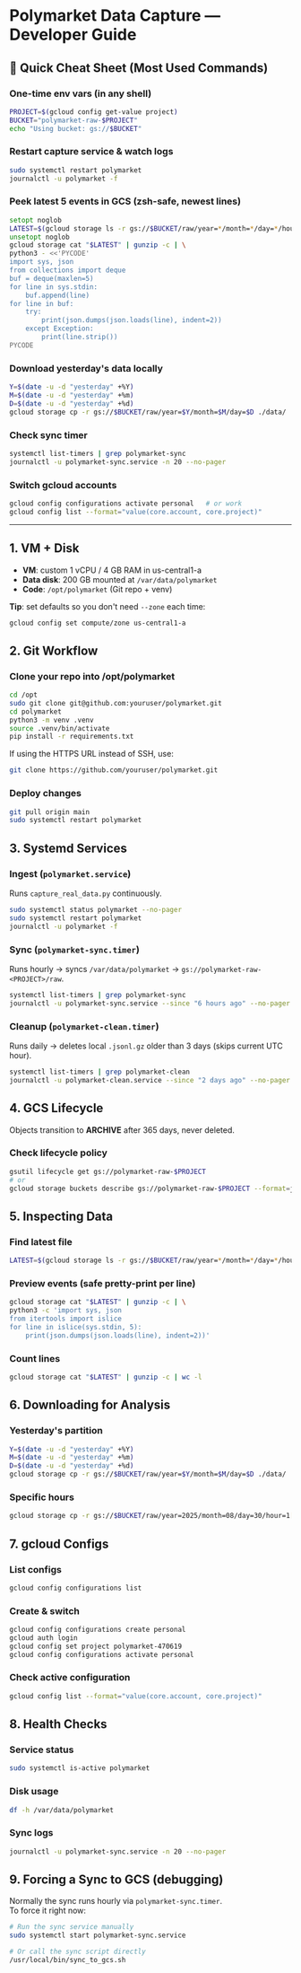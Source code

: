 # Polymarket Data Capture — Developer Guide

## 🔑 Quick Cheat Sheet (Most Used Commands)

### One-time env vars (in any shell)
```bash
PROJECT=$(gcloud config get-value project)
BUCKET="polymarket-raw-$PROJECT"
echo "Using bucket: gs://$BUCKET"
```

### Restart capture service & watch logs
```bash
sudo systemctl restart polymarket
journalctl -u polymarket -f
```

### Peek latest 5 events in GCS (zsh-safe, newest lines)
```zsh
setopt noglob
LATEST=$(gcloud storage ls -r gs://$BUCKET/raw/year=*/month=*/day=*/hour=*/events-*.jsonl.gz | tail -n1)
unsetopt noglob
gcloud storage cat "$LATEST" | gunzip -c | \
python3 - <<'PYCODE'
import sys, json
from collections import deque
buf = deque(maxlen=5)
for line in sys.stdin:
    buf.append(line)
for line in buf:
    try:
        print(json.dumps(json.loads(line), indent=2))
    except Exception:
        print(line.strip())
PYCODE
```

### Download yesterday's data locally
```bash
Y=$(date -u -d "yesterday" +%Y)
M=$(date -u -d "yesterday" +%m)
D=$(date -u -d "yesterday" +%d)
gcloud storage cp -r gs://$BUCKET/raw/year=$Y/month=$M/day=$D ./data/
```

### Check sync timer
```bash
systemctl list-timers | grep polymarket-sync
journalctl -u polymarket-sync.service -n 20 --no-pager
```

### Switch gcloud accounts
```bash
gcloud config configurations activate personal   # or work
gcloud config list --format="value(core.account, core.project)"
```

---

## 1. VM + Disk

- **VM**: custom 1 vCPU / 4 GB RAM in us-central1-a
- **Data disk**: 200 GB mounted at `/var/data/polymarket`
- **Code**: `/opt/polymarket` (Git repo + venv)

**Tip**: set defaults so you don't need `--zone` each time:
```bash
gcloud config set compute/zone us-central1-a
```

## 2. Git Workflow

### Clone your repo into /opt/polymarket
```bash
cd /opt
sudo git clone git@github.com:youruser/polymarket.git
cd polymarket
python3 -m venv .venv
source .venv/bin/activate
pip install -r requirements.txt
```

If using the HTTPS URL instead of SSH, use:
```bash
git clone https://github.com/youruser/polymarket.git
```

### Deploy changes
```bash
git pull origin main
sudo systemctl restart polymarket
```

## 3. Systemd Services

### Ingest (`polymarket.service`)
Runs `capture_real_data.py` continuously.

```bash
sudo systemctl status polymarket --no-pager
sudo systemctl restart polymarket
journalctl -u polymarket -f
```

### Sync (`polymarket-sync.timer`)
Runs hourly → syncs `/var/data/polymarket` → `gs://polymarket-raw-<PROJECT>/raw`.

```bash
systemctl list-timers | grep polymarket-sync
journalctl -u polymarket-sync.service --since "6 hours ago" --no-pager
```

### Cleanup (`polymarket-clean.timer`)
Runs daily → deletes local `.jsonl.gz` older than 3 days (skips current UTC hour).

```bash
systemctl list-timers | grep polymarket-clean
journalctl -u polymarket-clean.service --since "2 days ago" --no-pager
```

## 4. GCS Lifecycle

Objects transition to **ARCHIVE** after 365 days, never deleted.

### Check lifecycle policy
```bash
gsutil lifecycle get gs://polymarket-raw-$PROJECT
# or
gcloud storage buckets describe gs://polymarket-raw-$PROJECT --format=json | jq .lifecycle
```

## 5. Inspecting Data

### Find latest file
```bash
LATEST=$(gcloud storage ls -r gs://$BUCKET/raw/year=*/month=*/day=*/hour=*/events-*.jsonl.gz | tail -n1)
```

### Preview events (safe pretty-print per line)
```bash
gcloud storage cat "$LATEST" | gunzip -c | \
python3 -c 'import sys, json
from itertools import islice
for line in islice(sys.stdin, 5):
    print(json.dumps(json.loads(line), indent=2))'
```

### Count lines
```bash
gcloud storage cat "$LATEST" | gunzip -c | wc -l
```

## 6. Downloading for Analysis

### Yesterday's partition
```bash
Y=$(date -u -d "yesterday" +%Y)
M=$(date -u -d "yesterday" +%m)
D=$(date -u -d "yesterday" +%d)
gcloud storage cp -r gs://$BUCKET/raw/year=$Y/month=$M/day=$D ./data/
```

### Specific hours
```bash
gcloud storage cp -r gs://$BUCKET/raw/year=2025/month=08/day=30/hour=1[2-5]/ ./data/
```

## 7. gcloud Configs

### List configs
```bash
gcloud config configurations list
```

### Create & switch
```bash
gcloud config configurations create personal
gcloud auth login
gcloud config set project polymarket-470619
gcloud config configurations activate personal
```

### Check active configuration
```bash
gcloud config list --format="value(core.account, core.project)"
```

## 8. Health Checks

### Service status
```bash
sudo systemctl is-active polymarket
```

### Disk usage
```bash
df -h /var/data/polymarket
```

### Sync logs
```bash
journalctl -u polymarket-sync.service -n 20 --no-pager
```

## 9. Forcing a Sync to GCS (debugging)

Normally the sync runs hourly via `polymarket-sync.timer`.  
To force it right now:

```bash
# Run the sync service manually
sudo systemctl start polymarket-sync.service

# Or call the sync script directly
/usr/local/bin/sync_to_gcs.sh
```